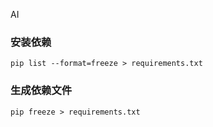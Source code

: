AI

### 安装依赖
`pip list --format=freeze > requirements.txt`

### 生成依赖文件
`pip freeze > requirements.txt`